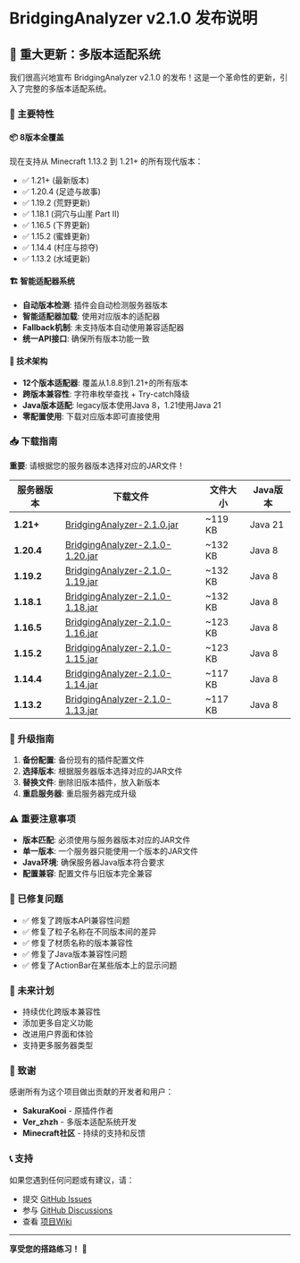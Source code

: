 # BridgingAnalyzer v2.1.0 发布说明

## 🎉 重大更新：多版本适配系统

我们很高兴地宣布 BridgingAnalyzer v2.1.0 的发布！这是一个革命性的更新，引入了完整的多版本适配系统。

### 🚀 主要特性

#### 📦 8版本全覆盖
现在支持从 Minecraft 1.13.2 到 1.21+ 的所有现代版本：
- ✅ 1.21+ (最新版本)
- ✅ 1.20.4 (足迹与故事)
- ✅ 1.19.2 (荒野更新)
- ✅ 1.18.1 (洞穴与山崖 Part II)
- ✅ 1.16.5 (下界更新)
- ✅ 1.15.2 (蜜蜂更新)
- ✅ 1.14.4 (村庄与掠夺)
- ✅ 1.13.2 (水域更新)

#### 🏗️ 智能适配器系统
- **自动版本检测**: 插件会自动检测服务器版本
- **智能适配器加载**: 使用对应版本的适配器
- **Fallback机制**: 未支持版本自动使用兼容适配器
- **统一API接口**: 确保所有版本功能一致

#### 🔧 技术架构
- **12个版本适配器**: 覆盖从1.8.8到1.21+的所有版本
- **跨版本兼容性**: 字符串枚举查找 + Try-catch降级
- **Java版本适配**: legacy版本使用Java 8，1.21使用Java 21
- **零配置使用**: 下载对应版本即可直接使用

### 📥 下载指南

**重要**: 请根据您的服务器版本选择对应的JAR文件！

| 服务器版本 | 下载文件 | 文件大小 | Java版本 |
|------------|----------|----------|----------|
| **1.21+** | [BridgingAnalyzer-2.1.0.jar](releases/BridgingAnalyzer-2.1.0.jar) | ~119 KB | Java 21 |
| **1.20.4** | [BridgingAnalyzer-2.1.0-1.20.jar](releases/BridgingAnalyzer-2.1.0-1.20.jar) | ~132 KB | Java 8 |
| **1.19.2** | [BridgingAnalyzer-2.1.0-1.19.jar](releases/BridgingAnalyzer-2.1.0-1.19.jar) | ~132 KB | Java 8 |
| **1.18.1** | [BridgingAnalyzer-2.1.0-1.18.jar](releases/BridgingAnalyzer-2.1.0-1.18.jar) | ~132 KB | Java 8 |
| **1.16.5** | [BridgingAnalyzer-2.1.0-1.16.jar](releases/BridgingAnalyzer-2.1.0-1.16.jar) | ~123 KB | Java 8 |
| **1.15.2** | [BridgingAnalyzer-2.1.0-1.15.jar](releases/BridgingAnalyzer-2.1.0-1.15.jar) | ~123 KB | Java 8 |
| **1.14.4** | [BridgingAnalyzer-2.1.0-1.14.jar](releases/BridgingAnalyzer-2.1.0-1.14.jar) | ~117 KB | Java 8 |
| **1.13.2** | [BridgingAnalyzer-2.1.0-1.13.jar](releases/BridgingAnalyzer-2.1.0-1.13.jar) | ~117 KB | Java 8 |

### 🔄 升级指南

1. **备份配置**: 备份现有的插件配置文件
2. **选择版本**: 根据服务器版本选择对应的JAR文件
3. **替换文件**: 删除旧版本插件，放入新版本
4. **重启服务器**: 重启服务器完成升级

### ⚠️ 重要注意事项

- **版本匹配**: 必须使用与服务器版本对应的JAR文件
- **单一版本**: 一个服务器只能使用一个版本的JAR文件
- **Java环境**: 确保服务器Java版本符合要求
- **配置兼容**: 配置文件与旧版本完全兼容

### 🐛 已修复问题

- ✅ 修复了跨版本API兼容性问题
- ✅ 修复了粒子名称在不同版本间的差异
- ✅ 修复了材质名称的版本兼容性
- ✅ 修复了Java版本兼容性问题
- ✅ 修复了ActionBar在某些版本上的显示问题

### 🔮 未来计划

- 持续优化跨版本兼容性
- 添加更多自定义功能
- 改进用户界面和体验
- 支持更多服务器类型

### 🙏 致谢

感谢所有为这个项目做出贡献的开发者和用户：
- **SakuraKooi** - 原插件作者
- **Ver_zhzh** - 多版本适配系统开发
- **Minecraft社区** - 持续的支持和反馈

### 📞 支持

如果您遇到任何问题或有建议，请：
- 提交 [GitHub Issues](https://github.com/SakuraKoi/BridgingAnalyzer/issues)
- 参与 [GitHub Discussions](https://github.com/SakuraKoi/BridgingAnalyzer/discussions)
- 查看 [项目Wiki](https://github.com/SakuraKoi/BridgingAnalyzer/wiki)

---

**享受您的搭路练习！** 🌉
